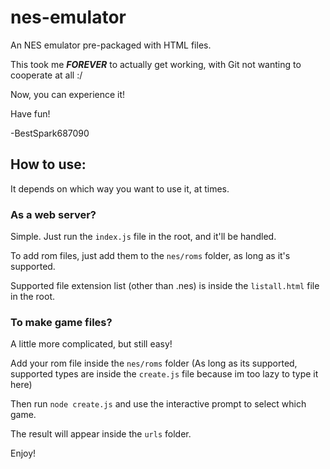 # nes-emulator

An NES emulator pre-packaged with HTML files.

This took me ***FOREVER*** to actually get working, with Git not wanting to cooperate at all :/

Now, you can experience it! 

Have fun!

-BestSpark687090

## How to use:

It depends on which way you want to use it, at times.

### As a web server?

Simple. Just run the `index.js` file in the root, and it'll be handled.

To add rom files, just add them to the `nes/roms` folder, as long as it's supported.

Supported file extension list (other than .nes) is inside the `listall.html` file in the root.

### To make game files?

A little more complicated, but still easy!

Add your rom file inside the `nes/roms` folder (As long as its supported, supported types are inside the `create.js` file because im too lazy to type it here)

Then run `node create.js` and use the interactive prompt to select which game.

The result will appear inside the `urls` folder.

Enjoy!